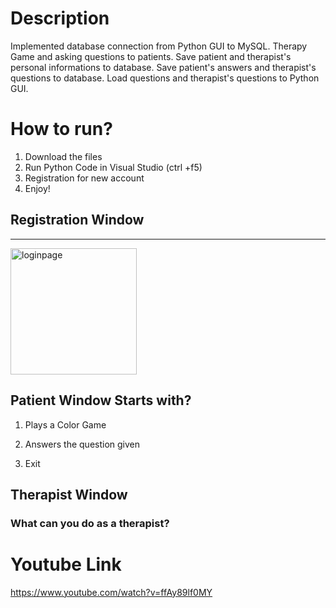 # Description
Implemented database connection from Python GUI to MySQL.  Therapy Game and asking questions to patients. Save patient and therapist's personal informations to database.  Save patient's answers and therapist's questions to database.  Load questions and therapist's questions to Python GUI. 

# How to run?
1. Download the files
2. Run Python Code in Visual Studio (ctrl +f5)
3. Registration for new account
4. Enjoy!

## Registration Window
-----------------------------------------
<img width="202" alt="loginpage" src="https://user-images.githubusercontent.com/37283117/147423137-c44d86b5-8988-4f8f-8b5b-998e974797dd.png">


## Patient Window Starts with?
1. Plays a Color Game

2. Answers the question given

3. Exit

## Therapist Window

### What can you do as a therapist? 

# Youtube Link
https://www.youtube.com/watch?v=ffAy89lf0MY
